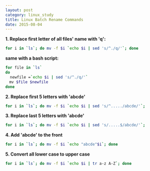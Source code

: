 ```yaml
---
layout: post
category: linux_study
title: Linux Batch Rename Commands
date: 2015-08-04
---
```


**1. Replace first letter of all files' name with 'q':**

```bash
for i in `ls`; do mv -f $i `echo $i | sed 's/^./q/'`; done
```

**same with a bash script:**

```bash
for file in `ls`
do
  newfile =`echo $i | sed 's/^./q/'`
　mv $file $newfile
done
```

**2. Replace first 5 letters with 'abcde'**

```bash
for i in `ls`; do mv -f $i `echo $i | sed 's/^...../abcde/'`;
```

**3. Replace last 5 letters with 'abcde'**

```bash
for i in `ls`; do mv -f $i `echo $i | sed 's/.....$/abcde/'`;
```

**4. Add 'abcde' to the front**

```bash
for i in `ls`; do mv -f $i `echo "abcde"$i`; done
```

**5. Convert all lower case to upper case**

```bash
for i in `ls`; do mv -f $i `echo $i | tr a-z A-Z`; done
```
